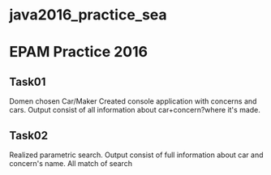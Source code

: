 # java2016_practice_sea
EPAM Practice 2016
=============

Task01
------
Domen chosen Car/Maker
Created console application with concerns and cars. Output consist of all information about car+concern?where it's made. 

Task02
-------
Realized parametric search. Output consist of full information about car and concern's name. All match of search 

